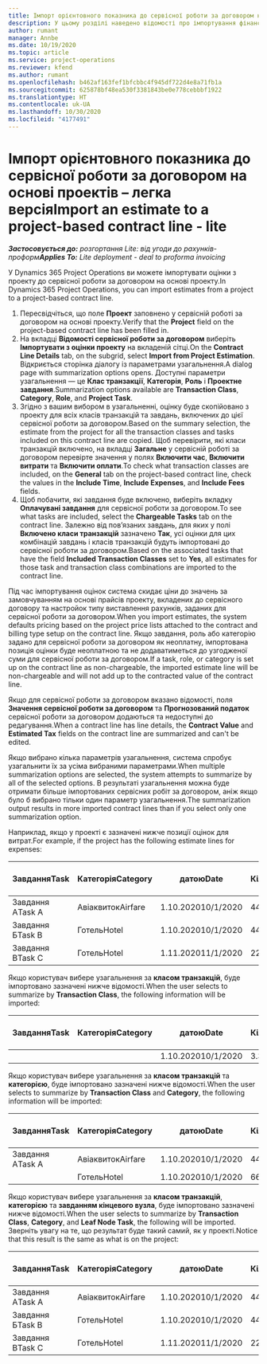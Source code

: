 ```yaml
---
title: Імпорт орієнтовного показника до сервісної роботи за договором на основі проектів – легка версія
description: У цьому розділі наведено відомості про імпортування фінансових оцінок з проекту до сервісної роботи за договором.
author: rumant
manager: Annbe
ms.date: 10/19/2020
ms.topic: article
ms.service: project-operations
ms.reviewer: kfend
ms.author: rumant
ms.openlocfilehash: b462af163fef1bfcbbc4f945df722d4e8a71fb1a
ms.sourcegitcommit: 625878bf48ea530f3381843be0e778cebbbf1922
ms.translationtype: HT
ms.contentlocale: uk-UA
ms.lasthandoff: 10/30/2020
ms.locfileid: "4177491"
---
```

# <a name="import-an-estimate-to-a-project-based-contract-line---lite"></a><span data-ttu-id="bfef9-103">Імпорт орієнтовного показника до сервісної роботи за договором на основі проектів – легка версія</span><span class="sxs-lookup"><span data-stu-id="bfef9-103">Import an estimate to a project-based contract line - lite</span></span>

<span data-ttu-id="bfef9-104">_**Застосовується до:** розгортання Lite: від угоди до рахунків-проформ_</span><span class="sxs-lookup"><span data-stu-id="bfef9-104">_**Applies To:** Lite deployment - deal to proforma invoicing_</span></span>

<span data-ttu-id="bfef9-105">У Dynamics 365 Project Operations ви можете імпортувати оцінки з проекту до сервісної роботи за договором на основі проекту.</span><span class="sxs-lookup"><span data-stu-id="bfef9-105">In Dynamics 365 Project Operations, you can import estimates from a project to a project-based contract line.</span></span>

1. <span data-ttu-id="bfef9-106">Пересвідчіться, що поле **Проект** заповнено у сервісній роботі за договором на основі проекту.</span><span class="sxs-lookup"><span data-stu-id="bfef9-106">Verify that the **Project** field on the project-based contract line has been filled in.</span></span>
2. <span data-ttu-id="bfef9-107">На вкладці **Відомості сервісної роботи за договором** виберіть **Імпортувати з оцінки проекту** на вкладеній сітці.</span><span class="sxs-lookup"><span data-stu-id="bfef9-107">On the **Contract Line Details** tab, on the subgrid, select **Import from Project Estimation**.</span></span> <span data-ttu-id="bfef9-108">Відкриється сторінка діалогу із параметрами узагальнення.</span><span class="sxs-lookup"><span data-stu-id="bfef9-108">A dialog page with summarization options opens.</span></span> <span data-ttu-id="bfef9-109">Доступні параметри узагальнення — це **Клас транзакції**, **Категорія**, **Роль** і **Проектне завдання**.</span><span class="sxs-lookup"><span data-stu-id="bfef9-109">Summarization options available are **Transaction Class**, **Category**, **Role**, and **Project Task**.</span></span>
3. <span data-ttu-id="bfef9-110">Згідно з вашим вибором в узагальненні, оцінку буде скопійовано з проекту для всіх класів транзакцій та завдань, включених до цієї сервісної роботи за договором.</span><span class="sxs-lookup"><span data-stu-id="bfef9-110">Based on the summary selection, the estimate from the project for all the transaction classes and tasks included on this contract line are copied.</span></span> <span data-ttu-id="bfef9-111">Щоб перевірити, які класи транзакцій включено, на вкладці **Загальне** у сервісній роботі за договором перевірте значення у полях **Включити час**, **Включити витрати** та **Включити оплати**.</span><span class="sxs-lookup"><span data-stu-id="bfef9-111">To check what transaction classes are included, on the **General** tab on the project-based contract line, check the values in the **Include Time**, **Include Expenses**, and **Include Fees** fields.</span></span> 
4. <span data-ttu-id="bfef9-112">Щоб побачити, які завдання буде включено, виберіть вкладку **Оплачувані завдання** для сервісної роботи за договором.</span><span class="sxs-lookup"><span data-stu-id="bfef9-112">To see what tasks are included, select the **Chargeable Tasks** tab on the contract line.</span></span> <span data-ttu-id="bfef9-113">Залежно від пов’язаних завдань, для яких у полі **Включено класи транзакцій** зазначено **Так**, усі оцінки для цих комбінацій завдань і класів транзакцій будуть імпортовані до сервісної роботи за договором.</span><span class="sxs-lookup"><span data-stu-id="bfef9-113">Based on the associated tasks that have the field **Included Transaction Classes** set to **Yes**, all estimates for those task and transaction class combinations are imported to the contract line.</span></span>

<span data-ttu-id="bfef9-114">Під час імпортування оцінок система скидає ціни до значень за замовчуванням на основі прайсів проекту, вкладених до сервісного договору та настройок типу виставлення рахунків, заданих для сервісної роботи за договором.</span><span class="sxs-lookup"><span data-stu-id="bfef9-114">When you import estimates, the system defaults pricing based on the project price lists attached to the contract and billing type setup on the contract line.</span></span> <span data-ttu-id="bfef9-115">Якщо завдання, роль або категорію задано для сервісної роботи за договором як неоплатну, імпортована позиція оцінки буде неоплатною та не додаватиметься до узгодженої суми для сервісної роботи за договором.</span><span class="sxs-lookup"><span data-stu-id="bfef9-115">If a task, role, or category is set up on the contract line as non-chargeable, the imported estimate line will be non-chargeable and will not add up to the contracted value of the contract line.</span></span>

<span data-ttu-id="bfef9-116">Якщо для сервісної роботи за договором вказано відомості, поля **Значення сервісної роботи за договором** та **Прогнозований податок** сервісної роботи за договором додаються та недоступні до редагування.</span><span class="sxs-lookup"><span data-stu-id="bfef9-116">When a contract line has line details, the **Contract Value** and **Estimated Tax** fields on the contract line are summarized and can't be edited.</span></span>

<span data-ttu-id="bfef9-117">Якщо вибрано кілька параметрів узагальнення, система спробує узагальнити їх за усіма вибраними параметрами.</span><span class="sxs-lookup"><span data-stu-id="bfef9-117">When multiple summarization options are selected, the system attempts to summarize by all of the selected options.</span></span> <span data-ttu-id="bfef9-118">В результаті узагальнення можна буде отримати більше імпортованих сервісних робіт за договором, аніж якщо було б вибрано тільки один параметр узагальнення.</span><span class="sxs-lookup"><span data-stu-id="bfef9-118">The summarization output results in more imported contract lines than if you select only one summarization option.</span></span>

<span data-ttu-id="bfef9-119">Наприклад, якщо у проекті є зазначені нижче позиції оцінок для витрат.</span><span class="sxs-lookup"><span data-stu-id="bfef9-119">For example, if the project has the following estimate lines for expenses:</span></span>

| <span data-ttu-id="bfef9-120">Завдання</span><span class="sxs-lookup"><span data-stu-id="bfef9-120">Task</span></span> | <span data-ttu-id="bfef9-121">Категорія</span><span class="sxs-lookup"><span data-stu-id="bfef9-121">Category</span></span> | <span data-ttu-id="bfef9-122">датою</span><span class="sxs-lookup"><span data-stu-id="bfef9-122">Date</span></span> | <span data-ttu-id="bfef9-123">Кількість</span><span class="sxs-lookup"><span data-stu-id="bfef9-123">Quantity</span></span> | <span data-ttu-id="bfef9-124">Ціна за одиницю</span><span class="sxs-lookup"><span data-stu-id="bfef9-124">Unit price</span></span> | <span data-ttu-id="bfef9-125">Сума</span><span class="sxs-lookup"><span data-stu-id="bfef9-125">Amount</span></span> |
| --- | --- | --- | --- | --- | --- |
| <span data-ttu-id="bfef9-126">Завдання А</span><span class="sxs-lookup"><span data-stu-id="bfef9-126">Task A</span></span> | <span data-ttu-id="bfef9-127">Авіаквиток</span><span class="sxs-lookup"><span data-stu-id="bfef9-127">Airfare</span></span> | <span data-ttu-id="bfef9-128">1.10.2020</span><span class="sxs-lookup"><span data-stu-id="bfef9-128">10/1/2020</span></span> | <span data-ttu-id="bfef9-129">4</span><span class="sxs-lookup"><span data-stu-id="bfef9-129">4</span></span> | <span data-ttu-id="bfef9-130">400</span><span class="sxs-lookup"><span data-stu-id="bfef9-130">400</span></span> | <span data-ttu-id="bfef9-131">1600</span><span class="sxs-lookup"><span data-stu-id="bfef9-131">1600</span></span> |
| <span data-ttu-id="bfef9-132">Завдання Б</span><span class="sxs-lookup"><span data-stu-id="bfef9-132">Task B</span></span> | <span data-ttu-id="bfef9-133">Готель</span><span class="sxs-lookup"><span data-stu-id="bfef9-133">Hotel</span></span> | <span data-ttu-id="bfef9-134">1.10.2020</span><span class="sxs-lookup"><span data-stu-id="bfef9-134">10/1/2020</span></span> | <span data-ttu-id="bfef9-135">4</span><span class="sxs-lookup"><span data-stu-id="bfef9-135">4</span></span> | <span data-ttu-id="bfef9-136">200</span><span class="sxs-lookup"><span data-stu-id="bfef9-136">200</span></span> | <span data-ttu-id="bfef9-137">800</span><span class="sxs-lookup"><span data-stu-id="bfef9-137">800</span></span> |
| <span data-ttu-id="bfef9-138">Завдання В</span><span class="sxs-lookup"><span data-stu-id="bfef9-138">Task C</span></span> | <span data-ttu-id="bfef9-139">Готель</span><span class="sxs-lookup"><span data-stu-id="bfef9-139">Hotel</span></span> | <span data-ttu-id="bfef9-140">1.11.2020</span><span class="sxs-lookup"><span data-stu-id="bfef9-140">11/1/2020</span></span> | <span data-ttu-id="bfef9-141">2</span><span class="sxs-lookup"><span data-stu-id="bfef9-141">2</span></span> | <span data-ttu-id="bfef9-142">200</span><span class="sxs-lookup"><span data-stu-id="bfef9-142">200</span></span> | <span data-ttu-id="bfef9-143">400</span><span class="sxs-lookup"><span data-stu-id="bfef9-143">400</span></span> |

<span data-ttu-id="bfef9-144">Якщо користувач вибере узагальнення за **класом транзакцій**, буде імпортовано зазначені нижче відомості.</span><span class="sxs-lookup"><span data-stu-id="bfef9-144">When the user selects to summarize by **Transaction Class**, the following information will be imported:</span></span>

| <span data-ttu-id="bfef9-145">Завдання</span><span class="sxs-lookup"><span data-stu-id="bfef9-145">Task</span></span> | <span data-ttu-id="bfef9-146">Категорія</span><span class="sxs-lookup"><span data-stu-id="bfef9-146">Category</span></span> | <span data-ttu-id="bfef9-147">датою</span><span class="sxs-lookup"><span data-stu-id="bfef9-147">Date</span></span> | <span data-ttu-id="bfef9-148">Кількість</span><span class="sxs-lookup"><span data-stu-id="bfef9-148">Quantity</span></span> | <span data-ttu-id="bfef9-149">Ціна за одиницю</span><span class="sxs-lookup"><span data-stu-id="bfef9-149">Unit price</span></span> | <span data-ttu-id="bfef9-150">Сума</span><span class="sxs-lookup"><span data-stu-id="bfef9-150">Amount</span></span> |
| --- | --- | --- | --- | --- | --- |
| &nbsp; | &nbsp; | <span data-ttu-id="bfef9-151">1.10.2020</span><span class="sxs-lookup"><span data-stu-id="bfef9-151">10/1/2020</span></span> | <span data-ttu-id="bfef9-152">3.34</span><span class="sxs-lookup"><span data-stu-id="bfef9-152">3.34</span></span> | <span data-ttu-id="bfef9-153">840</span><span class="sxs-lookup"><span data-stu-id="bfef9-153">840</span></span> | <span data-ttu-id="bfef9-154">2800</span><span class="sxs-lookup"><span data-stu-id="bfef9-154">2800</span></span> |

<span data-ttu-id="bfef9-155">Якщо користувач вибере узагальнення за **класом транзакцій** та **категорією**, буде імпортовано зазначені нижче відомості.</span><span class="sxs-lookup"><span data-stu-id="bfef9-155">When the user selects to summarize by **Transaction Class** and **Category**, the following information will be imported:</span></span>

| <span data-ttu-id="bfef9-156">Завдання</span><span class="sxs-lookup"><span data-stu-id="bfef9-156">Task</span></span> | <span data-ttu-id="bfef9-157">Категорія</span><span class="sxs-lookup"><span data-stu-id="bfef9-157">Category</span></span> | <span data-ttu-id="bfef9-158">датою</span><span class="sxs-lookup"><span data-stu-id="bfef9-158">Date</span></span> | <span data-ttu-id="bfef9-159">Кількість</span><span class="sxs-lookup"><span data-stu-id="bfef9-159">Quantity</span></span> | <span data-ttu-id="bfef9-160">Ціна за одиницю</span><span class="sxs-lookup"><span data-stu-id="bfef9-160">Unit price</span></span> | <span data-ttu-id="bfef9-161">Сума</span><span class="sxs-lookup"><span data-stu-id="bfef9-161">Amount</span></span> |
| --- | --- | --- | --- | --- | --- |
| <span data-ttu-id="bfef9-162">Завдання А</span><span class="sxs-lookup"><span data-stu-id="bfef9-162">Task A</span></span> | <span data-ttu-id="bfef9-163">Авіаквиток</span><span class="sxs-lookup"><span data-stu-id="bfef9-163">Airfare</span></span> | <span data-ttu-id="bfef9-164">1.10.2020</span><span class="sxs-lookup"><span data-stu-id="bfef9-164">10/1/2020</span></span> | <span data-ttu-id="bfef9-165">4</span><span class="sxs-lookup"><span data-stu-id="bfef9-165">4</span></span> | <span data-ttu-id="bfef9-166">400</span><span class="sxs-lookup"><span data-stu-id="bfef9-166">400</span></span> | <span data-ttu-id="bfef9-167">1600</span><span class="sxs-lookup"><span data-stu-id="bfef9-167">1600</span></span> |
| &nbsp;| <span data-ttu-id="bfef9-168">Готель</span><span class="sxs-lookup"><span data-stu-id="bfef9-168">Hotel</span></span> | <span data-ttu-id="bfef9-169">1.10.2020</span><span class="sxs-lookup"><span data-stu-id="bfef9-169">10/1/2020</span></span> | <span data-ttu-id="bfef9-170">6</span><span class="sxs-lookup"><span data-stu-id="bfef9-170">6</span></span> | <span data-ttu-id="bfef9-171">200</span><span class="sxs-lookup"><span data-stu-id="bfef9-171">200</span></span> | <span data-ttu-id="bfef9-172">1200</span><span class="sxs-lookup"><span data-stu-id="bfef9-172">1200</span></span> |

<span data-ttu-id="bfef9-173">Якщо користувач вибере узагальнення за **класом транзакцій**, **категорією** та **завданням кінцевого вузла**, буде імпортовано зазначені нижче відомості.</span><span class="sxs-lookup"><span data-stu-id="bfef9-173">When the user selects to summarize by **Transaction Class**, **Category**, and **Leaf Node Task**, the following will be imported.</span></span> <span data-ttu-id="bfef9-174">Зверніть увагу на те, що результат буде такий самий, як у проекті.</span><span class="sxs-lookup"><span data-stu-id="bfef9-174">Notice that this result is the same as what is on the project:</span></span>

| <span data-ttu-id="bfef9-175">Завдання</span><span class="sxs-lookup"><span data-stu-id="bfef9-175">Task</span></span> | <span data-ttu-id="bfef9-176">Категорія</span><span class="sxs-lookup"><span data-stu-id="bfef9-176">Category</span></span> | <span data-ttu-id="bfef9-177">датою</span><span class="sxs-lookup"><span data-stu-id="bfef9-177">Date</span></span> | <span data-ttu-id="bfef9-178">Кількість</span><span class="sxs-lookup"><span data-stu-id="bfef9-178">Quantity</span></span> | <span data-ttu-id="bfef9-179">Ціна за одиницю</span><span class="sxs-lookup"><span data-stu-id="bfef9-179">Unit price</span></span> | <span data-ttu-id="bfef9-180">Сума</span><span class="sxs-lookup"><span data-stu-id="bfef9-180">Amount</span></span> |
| --- | --- | --- | --- | --- | --- |
| <span data-ttu-id="bfef9-181">Завдання А</span><span class="sxs-lookup"><span data-stu-id="bfef9-181">Task A</span></span> | <span data-ttu-id="bfef9-182">Авіаквиток</span><span class="sxs-lookup"><span data-stu-id="bfef9-182">Airfare</span></span> | <span data-ttu-id="bfef9-183">1.10.2020</span><span class="sxs-lookup"><span data-stu-id="bfef9-183">10/1/2020</span></span> | <span data-ttu-id="bfef9-184">4</span><span class="sxs-lookup"><span data-stu-id="bfef9-184">4</span></span> | <span data-ttu-id="bfef9-185">400</span><span class="sxs-lookup"><span data-stu-id="bfef9-185">400</span></span> | <span data-ttu-id="bfef9-186">1600</span><span class="sxs-lookup"><span data-stu-id="bfef9-186">1600</span></span> |
| <span data-ttu-id="bfef9-187">Завдання Б</span><span class="sxs-lookup"><span data-stu-id="bfef9-187">Task B</span></span> | <span data-ttu-id="bfef9-188">Готель</span><span class="sxs-lookup"><span data-stu-id="bfef9-188">Hotel</span></span> | <span data-ttu-id="bfef9-189">1.10.2020</span><span class="sxs-lookup"><span data-stu-id="bfef9-189">10/1/2020</span></span> | <span data-ttu-id="bfef9-190">4</span><span class="sxs-lookup"><span data-stu-id="bfef9-190">4</span></span> | <span data-ttu-id="bfef9-191">200</span><span class="sxs-lookup"><span data-stu-id="bfef9-191">200</span></span> | <span data-ttu-id="bfef9-192">800</span><span class="sxs-lookup"><span data-stu-id="bfef9-192">800</span></span> |
| <span data-ttu-id="bfef9-193">Завдання В</span><span class="sxs-lookup"><span data-stu-id="bfef9-193">Task C</span></span> | <span data-ttu-id="bfef9-194">Готель</span><span class="sxs-lookup"><span data-stu-id="bfef9-194">Hotel</span></span> | <span data-ttu-id="bfef9-195">1.11.2020</span><span class="sxs-lookup"><span data-stu-id="bfef9-195">11/1/2020</span></span> | <span data-ttu-id="bfef9-196">2</span><span class="sxs-lookup"><span data-stu-id="bfef9-196">2</span></span> | <span data-ttu-id="bfef9-197">200</span><span class="sxs-lookup"><span data-stu-id="bfef9-197">200</span></span> | <span data-ttu-id="bfef9-198">400</span><span class="sxs-lookup"><span data-stu-id="bfef9-198">400</span></span> |
